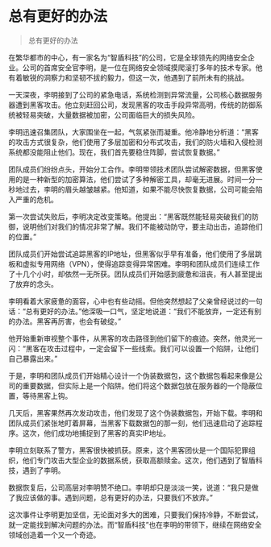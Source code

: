 # 总有更好的办法
> 总有更好的办法

在繁华都市的中心，有一家名为“智盾科技”的公司，它是全球领先的网络安全企业。公司的首席安全官李明，是一位在网络安全领域摸爬滚打多年的技术专家。他有着敏锐的洞察力和坚韧不拔的毅力，但这一次，他遇到了前所未有的挑战。

一天深夜，李明接到了公司的紧急电话，系统检测到异常流量，公司核心数据服务器遭到黑客攻击。他立刻赶回公司，发现黑客的攻击手段异常高明，传统的防御系统被轻易突破，大量数据被加密，公司面临巨大的损失风险。

李明迅速召集团队，大家围坐在一起，气氛紧张而凝重。他冷静地分析道：“黑客的攻击方式很复杂，他们使用了多层加密和分布式攻击，我们的防火墙和入侵检测系统都没能阻止他们。现在，我们首先要稳住阵脚，尝试恢复数据。”

团队成员们纷纷点头，开始分工合作。李明带领技术团队尝试解密数据，但黑客使用的是一种新型的加密算法，他们尝试了多种解密工具，却毫无进展。时间一分一秒地过去，李明的眉头越皱越紧。他知道，如果不能尽快恢复数据，公司可能会陷入严重的危机。

第一次尝试失败后，李明决定改变策略。他提出：“黑客既然能轻易突破我们的防御，说明他们对我们的情况非常了解。我们不能被动防守，要主动出击，追踪他们的位置。”

团队成员们开始尝试追踪黑客的IP地址，但黑客似乎早有准备，他们使用了多层跳板和虚拟专用网络（VPN），使得追踪变得异常困难。李明和团队成员们连续工作了十几个小时，却依然一无所获。团队成员们开始感到疲惫和沮丧，有人甚至提出了放弃的念头。

李明看着大家疲惫的面容，心中也有些动摇。但他突然想起了父亲曾经说过的一句话：“总有更好的办法。”他深吸一口气，坚定地说道：“我们不能放弃，一定还有别的办法。黑客再厉害，也会有破绽。”

他开始重新审视整个事件，从黑客的攻击路径到他们留下的痕迹。突然，他灵光一闪：“黑客在攻击过程中，一定会留下一些线索。我们可以设置一个陷阱，让他们自己暴露出来。”

于是，李明和团队成员们开始精心设计一个伪装数据包，这个数据包看起来像是公司的重要数据，但实际上是一个陷阱。他们将这个数据包放在服务器的一个隐蔽位置，等待黑客上钩。

几天后，黑客果然再次发动攻击，他们发现了这个伪装数据包，开始下载。李明和团队成员们紧张地盯着屏幕，当黑客下载数据包的那一刻，他们迅速启动了追踪程序。这次，他们成功地捕捉到了黑客的真实IP地址。

李明立刻联系了警方，黑客很快被抓获。原来，这个黑客团伙是一个国际犯罪组织，他们专门攻击大型企业的数据系统，获取高额赎金。这次，他们遇到了智盾科技，遇到了李明。

数据恢复后，公司高层对李明赞不绝口。李明却只是淡淡一笑，说道：“我只是做了我应该做的事。遇到问题，总有更好的办法，只要我们不放弃。”

这次事件让李明更加坚信，无论面对多大的困难，只要我们保持冷静，不断尝试，就一定能找到解决问题的办法。而“智盾科技”也在李明的带领下，继续在网络安全领域创造着一个又一个奇迹。
